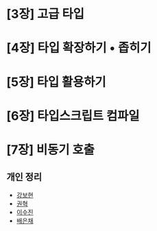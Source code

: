 # [3장] 고급 타입

# [4장] 타입 확장하기 • 좁히기

# [5장] 타입 활용하기

# [6장] 타입스크립트 컴파일

# [7장] 비동기 호출

## 개인 정리

- [강보현]()
- [권혁]()
- [이수진]()
- [배은채]()
